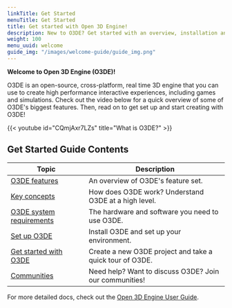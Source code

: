 ```yaml
---
linkTitle: Get Started
menuTitle: Get Started
title: Get started with Open 3D Engine!
description: New to O3DE? Get started with an overview, installation and setup information, and a quick tour of O3DE.
weight: 100
menu_uuid: welcome
guide_img: "/images/welcome-guide/guide_img.png"
---
```


**Welcome to Open 3D Engine (O3DE)!**

O3DE is an open-source, cross-platform, real time 3D engine that you can use to create high performance interactive experiences, including games and simulations. Check out the video below for a quick overview of some of O3DE's biggest features. Then, read on to get set up and start creating with O3DE!

{{< youtube id="CQmjAxr7LZs" title="What is O3DE?" >}}

## Get Started Guide Contents

| Topic | Description |
|---|---|
| [O3DE features](features-intro.md) | An overview of O3DE's feature set. |
| [Key concepts](key-concepts.md)    | How does O3DE work? Understand O3DE at a high level. |
| [O3DE system requirements](setup/requirements.md) | The hardware and software you need to use O3DE. |
| [Set up O3DE](setup) | Install O3DE and set up your environment. |
| [Get started with O3DE](get-started) | Create a new O3DE project and take a quick tour of O3DE. |
| [Communities](community-support.md) | Need help? Want to discuss O3DE? Join our communities! |

For more detailed docs, check out the [Open 3D Engine User Guide](/docs/user-guide/).
